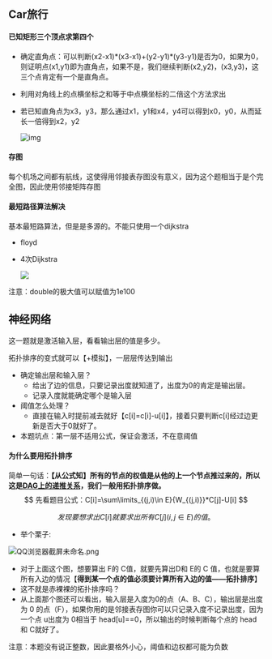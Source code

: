 

## Car旅行

#### 已知矩形三个顶点求第四个

- 确定直角点：可以判断(x2-x1)\*(x3-x1)+(y2-y1)\*(y3-y1)是否为0，如果为0，则证明点(x1,y1)即为直角点，如果不是，我们继续判断(x2,y2)，(x3,y3)，这三个点肯定有一个是直角点。

- 利用对角线上的点横坐标之和等于中点横坐标的二倍这个方法求出

- 若已知直角点为x3，y3，那么通过x1，y1和x4，y4可以得到x0，y0，从而延长一倍得到x2，y2

  ![img](https://img-blog.csdnimg.cn/20181214185341538.png?x-oss-process=image/watermark,type_ZmFuZ3poZW5naGVpdGk,shadow_10,text_aHR0cHM6Ly9ibG9nLmNzZG4ubmV0L2x6eXdzNzM5MzA3NDUz,size_16,color_FFFFFF,t_70)

#### 存图

每个机场之间都有航线，这使得用邻接表存图没有意义，因为这个题相当于是个完全图，因此使用邻接矩阵存图

#### 最短路径算法解决

基本最短路算法，但是是多源的。不能只使用一个dijkstra

- floyd

- 4次Dijkstra

  ![](C:\Users\asus\spidermana.github.io\assets\img\dij.jpg)

注意：double的极大值可以赋值为1e100

## 神经网络

这一题就是激活输入层，看看输出层的值是多少。

拓扑排序的变式就可以【+模拟】，一层层传达到输出

- 确定输出层和输入层？
  - 给出了边的信息，只要记录出度就知道了，出度为0的肯定是输出层。
  - 记录入度就能确定哪个是输入层
- 阈值怎么处理？
  - 直接在输入时提前减去就好【c[i]=c[i]-u[i]】，接着只要判断c[i]经过边更新是否大于0就好了。
- 本题坑点：第一层不适用公式，保证会激活，不在意阈值

#### 为什么要用拓扑排序

简单一句话：**【从公式知】所有的节点的权值是从他的上一个节点推过来的，所以这是<u>DAG上的递推关系</u>，我们一般用拓扑排序做。**
$$
先看题目公式：C[i]=\sum\limits_{(j,i)\in E}{W_{(j,i)}}*C[j]-U[i]
$$

$$
发现要想求出 C[i] 就要求出所有C[j] (i,j\in E)的值。
$$

- 举个栗子:

![QQ浏览器截屏未命名.png](https://i.loli.net/2017/08/21/599a8bd4bf68c.png)

- 对于上面这个图，想要算出 F的 C值，就要先算出D和 E的 C 值，也就是要算所有入边的情况【**得到某一个点的值必须要计算所有入边的值——拓扑排序**】
- 这不就是赤裸裸的拓扑排序吗？
- 从上面那个图还可以看出，输入层是入度为0的点（A、B、C），输出层是出度为 0 的点（F），如果你用的是邻接表存图你可以只记录入度不记录出度，因为一个点 u出度为 0相当于 head[u]==0，所以输出的时候判断每个点的 head和 C就好了。

注意：本题没有说正整数，因此要格外小心，阈值和边权都可能为负数